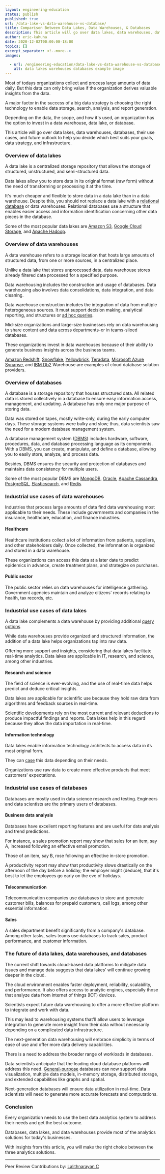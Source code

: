 ```yaml
---
layout: engineering-education
status: publish
published: true
url: /data-lake-vs-data-warehouse-vs-database/
title: Comparison Between Data Lakes, Data Warehouses, & Databases
description: This article will go over data lakes, data warehouses, databases, their use cases.
author: eric-kahuha
date: 2020-12-02T00:00:00-18:00
topics: []
excerpt_separator: <!--more-->
images:

  - url: /engineering-education/data-lake-vs-data-warehouse-vs-database/hero.jpg
    alt: data lakes warehouses databases example image
---
```

Most of todays organizations collect and process large amounts of data daily. But this data can only bring value if the organization derives valuable insights from the data.
<!--more-->
A major factor in the success of a big data strategy is choosing the right technology to enable data storage, search, analysis, and report generation.

Depending on the data, the scope, and how it's used, an organization has the option to invest in a data warehouse, data lake, or database.

This article will go over data lakes, data warehouses, databases, their use cases, and future outlook to help you decide which best suits your goals, data strategy, and infrastructure.

### Overview of data lakes
A data lake is a centralized storage repository that allows the storage of structured, unstructured, and semi-structured data.

Data lakes allow you to store data in its original format (raw form) without the need of transforming or processing it at the time.

It's much cheaper and flexible to store data in a data lake than in a data warehouse. Despite this, you should not replace a data lake with a [relational database](https://www.codecademy.com/articles/what-is-rdbms-sql#) or data warehouses. Relational databases use a structure that enables easier access and information identification concerning other data pieces in the database.

Some of the most popular data lakes are [Amazon S3](https://aws.amazon.com/s3/), [Google Cloud Storage](https://cloud.google.com/storage), and [Apache Hadoop](https://hadoop.apache.org/).

### Overview of data warehouses
A data warehouse refers to a storage location that hosts large amounts of structured data, from one or more sources, in a centralized place.

Unlike a data lake that stores unprocessed data, data warehouse stores already filtered data processed for a specified purpose.

Data warehousing includes the construction and usage of databases. Data warehousing also involves data consolidations, data integration, and data cleaning.

Data warehouse construction includes the integration of data from multiple heterogeneous sources. It must support decision making, analytical reporting, and structures or [ad hoc queries](https://www.techopedia.com/definition/30581/ad-hoc-query-sql-programming).

Mid-size organizations and large-size businesses rely on data warehousing to share content and data across departments-or in teams-siloed databases.

These organizations invest in data warehouses because of their ability to generate business insights across the business teams.

[Amazon Redshift](https://aws.amazon.com/redshift/), [Snowflake](https://www.snowflake.com/), [Yellowbrick](https://www.yellowbrick.com/), [Teradata](https://www.teradata.com/Products/Software/Database), [Microsoft Azure Synapse](https://azure.microsoft.com/en-us/services/synapse-analytics/), and [IBM Db2](https://www.ibm.com/support/knowledgecenter/SSCJDQ/com.ibm.swg.im.dashdb.doc/local_overview.html#) Warehouse are examples of cloud database solution providers.

### Overview of databases
A database is a storage repository that houses structured data. All related data is stored collectively in a database to ensure easy information access, management, and updating. A database has only one major purpose of storing data.

Data was stored on tapes, mostly write-only, during the early computer days. These storage systems were bulky and slow; thus, data scientists saw the need for a modern database management system.

A database management system ([DBMS](/understanding-dbms/)) includes hardware, software, procedures, data, and database processing language as its components. With a DBMS, you can create, manipulate, and define a database, allowing you to easily store, analyze, and process data.

Besides, DBMS ensures the security and protection of databases and maintains data consistency for multiple users.

Some of the most popular DBMS are [MongoDB](https://www.mongodb.com/), [Oracle](https://www.oracle.com/database/), [Apache Cassandra](http://cassandra.apache.org/), [PostgreSQL](https://www.postgresql.org/), [Elasticsearch](https://www.elastic.co/), and [Redis](https://redis.io/).

### Industrial use cases of data warehouses
Industries that process large amounts of data find data warehousing most applicable to their needs. These include governments and companies in the insurance, healthcare, education, and finance industries.

#### Healthcare
Healthcare institutions collect a lot of information from patients, suppliers, and other stakeholders daily. Once collected, the information is organized and stored in a data warehouse.

These organizations can access this data at a later date to predict epidemics in advance, create treatment plans, and strategize on purchases.

#### Public sector
The public sector relies on data warehouses for intelligence gathering. Government agencies maintain and analyze citizens' records relating to health, tax records, etc.

### Industrial use cases of data lakes
A data lake complements a data warehouse by providing additional [query options](https://docs.microsoft.com/en-us/odata/concepts/queryoptions-overview#).

While data warehouses provide organized and structured information, the addition of a data lake helps organizations tap into raw data.

Offering more support and insights, considering that data lakes facilitate real-time analytics. Data lakes are applicable in IT, research, and science, among other industries.

#### Research and science
The field of science is ever-evolving, and the use of real-time data helps predict and deduce critical insights.

Data lakes are applicable for scientific use because they hold raw data from algorithms and feedback sources in real-time.

Scientific developments rely on the most current and relevant deductions to produce impactful findings and reports. Data lakes help in this regard because they allow the data importation in real-time.

#### Information technology
Data lakes enable information technology architects to access data in its most original form.

They can [case](https://corrus.com/blog/docs/user-guide/corrus-basics/what-is-case-data/#) this data depending on their needs.

Organizations use raw data to create more effective products that meet customers' expectations.

### Industrial use cases of databases
Databases are mostly used in data science research and testing. Engineers and data scientists are the primary users of databases.

#### Business data analysis
Databases have excellent reporting features and are useful for data analysis and trend predictions.

For instance, a sales promotion report may show that sales for an item, say A, increased following an effective email promotion.

Those of an item, say B, rose following an effective in-store promotion.

A productivity report may show that productivity slows drastically on the afternoon of the day before a holiday; the employer might (deduce), that it's best to let the employees go early on the eve of holidays.

#### Telecommunication
Telecommunication companies use databases to store and generate customer bills, balances for prepaid customers, call logs, among other essential information.

#### Sales
A sales department benefit significantly from a company's database. Among other tasks, sales teams use databases to track sales, product performance, and customer information.

### The future of data lakes, data warehouses, and databases
The current shift towards cloud-based data platforms to mitigate data issues and manage data suggests that data lakes' will continue growing deeper in the cloud.

The cloud environment enables faster deployment, reliability, scalability, and performance. It also offers access to analytic engines, especially those that analyze data from internet of things (IOT) devices.

Scientists expect future data warehousing to offer a more effective platform to integrate and work with data.

This may lead to warehousing systems that'll allow users to leverage integration to generate more insight from their data without necessarily depending on a complicated data infrastructure.

The next-generation data warehousing will embrace simplicity in terms of ease of use and offer more data delivery capabilities.

There is a need to address the broader range of workloads in databases.

Data scientists anticipate that the leading cloud database platforms will address this need. [General-purpose](https://alison.com/learning/courses/236/topic-database-management-systems#) databases can now support data visualization, multiple data models, in-memory storage, distributed storage, and extended capabilities like graphs and spatial.

Next-generation databases will ensure data utilization in real-time. Data scientists will need to generate more accurate forecasts and computations.

### Conclusion
Every organization needs to use the best data analytics system to address their needs and get the best outcome.

Databases, data lakes, and data warehouses provide most of the analytics solutions for today's businesses.

With insights from this article, you will make the right choice between the three analytics solutions.

---
Peer Review Contributions by: [Lalithnarayan C](/engineering-education/authors/lalithnarayan-c/)
